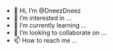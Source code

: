 - 👋 Hi, I’m @DneezDneez
- 👀 I’m interested in ...
- 🌱 I’m currently learning ...
- 💞️ I’m looking to collaborate on ...
- 📫 How to reach me ...

<!---
DneezDneez/DneezDneez is a ✨ special ✨ repository because its `README.md` (this file) appears on your GitHub profile.
You can click the Preview link to take a look at your changes.
--->

